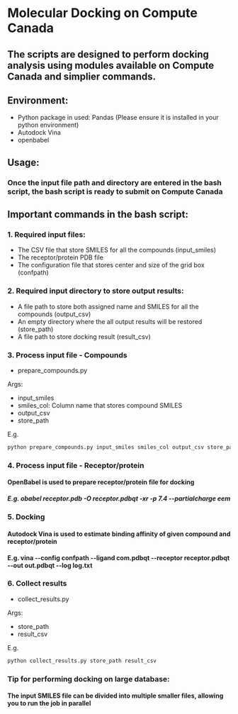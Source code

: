 # Molecular Docking on Compute Canada
## The scripts are designed to perform docking analysis using modules available on Compute Canada and simplier commands.
## Environment:
* Python package in used: Pandas (Please ensure it is installed in your python environment)
* Autodock Vina
* openbabel
## Usage:
### Once the input file path and directory are entered in the bash script, the bash script is ready to submit on Compute Canada
## Important commands in the bash script:
### 1. Required input files:
* The CSV file that store SMILES for all the compounds (input_smiles)
* The receptor/protein PDB file
* The configuration file that stores center and size of the grid box (confpath)
### 2. Required input directory to store output results:
* A file path to store both assigned name and SMILES for all the compounds (output_csv)
* An empty directory where the all output results will be restored (store_path)
* A file path to store docking result (result_csv)
### 3. Process input file - Compounds
* prepare_compounds.py

Args:
* input_smiles
* smiles_col: Column name that stores compound SMILES
* output_csv
* store_path

E.g.
```bash
python prepare_compounds.py input_smiles smiles_col output_csv store_path
```
### 4. Process input file - Receptor/protein
#### OpenBabel is used to prepare receptor/protein file for docking
##### E.g. obabel receptor.pdb -O receptor.pdbqt -xr -p 7.4 --partialcharge eem
### 5. Docking
#### Autodock Vina is used to estimate binding affinity of given compound and receptor/protein
#### E.g. vina --config confpath --ligand com.pdbqt --receptor receptor.pdbqt --out out.pdbqt --log log.txt
### 6. Collect results
* collect_results.py

Args:
* store_path
* result_csv

E.g.
```bash
python collect_results.py store_path result_csv
```
### Tip for performing docking on large database:
#### The input SMILES file can be divided into multiple smaller files, allowing you to run the job in parallel
